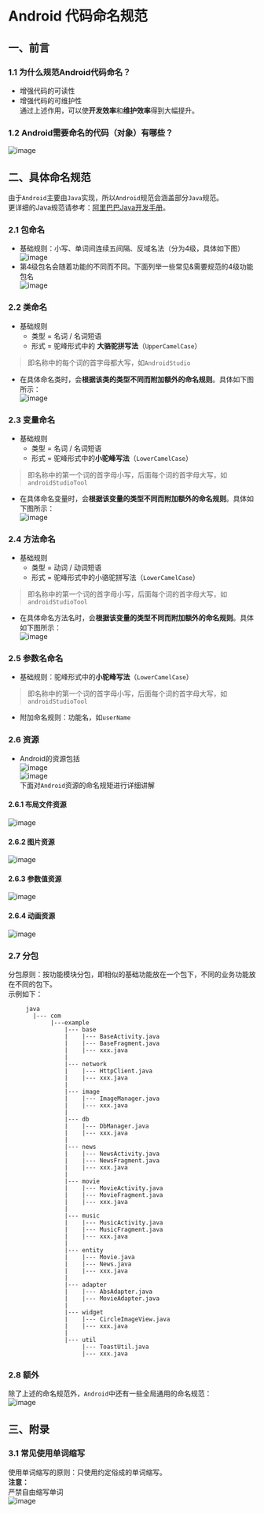 # Android 代码命名规范
## 一、前言
### 1.1 为什么规范Android代码命名？
* 增强代码的可读性  
* 增强代码的可维护性  
通过上述作用，可以使**开发效率**和**维护效率**得到大幅提升。
### 1.2 Android需要命名的代码（对象）有哪些？
![image](https://github.com/tianyalu/github-doc/blob/master/project_manager/android_code_standards/show/rename_objects.png?raw=true)

## 二、具体命名规范
由于`Android`主要由`Java`实现，所以`Android`规范会涵盖部分`Java`规范。  
更详细的Java规范请参考：[阿里巴巴Java开发手册](https://github.com/tianyalu/github-doc/blob/master/project_manager/android_code_standards/%E9%98%BF%E9%87%8C%E5%B7%B4%E5%B7%B4Java%E5%BC%80%E5%8F%91%E6%89%8B%E5%86%8C1.5.0.pdf)。
### 2.1 包命名
* 基础规则：小写、单词间连续五间隔、反域名法（分为4级，具体如下图）  
![image](https://github.com/tianyalu/github-doc/blob/master/project_manager/android_code_standards/show/package_name_standard.png?raw=true)    
* 第4级包名会随着功能的不同而不同。下面列举一些常见&需要规范的4级功能包名  
![image](https://github.com/tianyalu/github-doc/blob/master/project_manager/android_code_standards/show/package_name.png?raw=true)  
### 2.2 类命名
* 基础规则
    - 类型 = 名词 / 名词短语  
    - 形式 = 驼峰形式中的 **大骆驼拼写法**（`UpperCamelCase`）  
> 即名称中的每个词的首字母都大写，如`AndroidStudio`  
* 在具体命名类时，会**根据该类的类型不同而附加额外的命名规则**。具体如下图所示：  
![image](https://github.com/tianyalu/github-doc/blob/master/project_manager/android_code_standards/show/class_name.png?raw=true)  
### 2.3 变量命名
* 基础规则  
    - 类型 = 名词 / 名词短语  
    - 形式 = 驼峰形式中的**小驼峰写法**（`LowerCamelCase`）  
> 即名称中的第一个词的首字母小写，后面每个词的首字母大写，如`androidStudioTool`  
* 在具体命名变量时，会**根据该变量的类型不同而附加额外的命名规则**。具体如下图所示：  
![image](https://github.com/tianyalu/github-doc/blob/master/project_manager/android_code_standards/show/variable_name.png?raw=true)  
### 2.4 方法命名
* 基础规则
    - 类型 = 动词 / 动词短语  
    - 形式 = 驼峰形式中的小骆驼拼写法（`LowerCamelCase`）  
> 即名称中的第一个词的首字母小写，后面每个词的首字母大写，如`androidStudioTool`  
* 在具体命名方法名时，会**根据该变量的类型不同而附加额外的命名规则**。具体如下图所示：  
![image](https://github.com/tianyalu/github-doc/blob/master/project_manager/android_code_standards/show/function_name.png?raw=true)  
### 2.5 参数名命名
* 基础规则：驼峰形式中的**小驼峰写法**（`LowerCamelCase`）  
> 即名称中的第一个词的首字母小写，后面每个词的首字母大写，如`androidStudioTool`  
* 附加命名规则：功能名，如`userName`  
### 2.6 资源
* Android的资源包括  
![image](https://github.com/tianyalu/github-doc/blob/master/project_manager/android_code_standards/show/resource_dir.png?raw=true)  
![image](https://github.com/tianyalu/github-doc/blob/master/project_manager/android_code_standards/show/resource_structure.png?raw=true)  
下面对`Android`资源的命名规矩进行详细讲解  
#### 2.6.1 布局文件资源
![image](https://github.com/tianyalu/github-doc/blob/master/project_manager/android_code_standards/show/resource_layout.png?raw=true)  
#### 2.6.2 图片资源
![image](https://github.com/tianyalu/github-doc/blob/master/project_manager/android_code_standards/show/resource_picture.png?raw=true)  
#### 2.6.3 参数值资源
![image](https://github.com/tianyalu/github-doc/blob/master/project_manager/android_code_standards/show/resource_value.png?raw=true)  
#### 2.6.4 动画资源
![image](https://github.com/tianyalu/github-doc/blob/master/project_manager/android_code_standards/show/resource_animator.png?raw=true)  

### 2.7 分包
分包原则：按功能模块分包，即相似的基础功能放在一个包下，不同的业务功能放在不同的包下。  
示例如下：  

         java
           |--- com
                |---example
                    |--- base
                    |    |--- BaseActivity.java
                    |    |--- BaseFragment.java
                    |    |--- xxx.java
                    |
                    |--- network
                    |    |--- HttpClient.java
                    |    |--- xxx.java
                    |
                    |--- image
                    |    |--- ImageManager.java
                    |    |--- xxx.java
                    |
                    |--- db
                    |    |--- DbManager.java
                    |    |--- xxx.java
                    |
                    |--- news
                    |    |--- NewsActivity.java
                    |    |--- NewsFragment.java
                    |    |--- xxx.java
                    |
                    |--- movie
                    |    |--- MovieActivity.java
                    |    |--- MovieFragment.java
                    |    |--- xxx.java
                    |
                    |--- music
                    |    |--- MusicActivity.java
                    |    |--- MusicFragment.java
                    |    |--- xxx.java
                    |
                    |--- entity
                    |    |--- Movie.java
                    |    |--- News.java
                    |    |--- xxx.java
                    |
                    |--- adapter
                    |    |--- AbsAdapter.java
                    |    |--- MovieAdapter.java
                    |
                    |--- widget
                    |    |--- CircleImageView.java
                    |    |--- xxx.java
                    |    
                    |--- util
                         |--- ToastUtil.java
                         |--- xxx.java

### 2.8 额外
除了上述的命名规范外，`Android`中还有一些全局通用的命名规范：  
![image](https://github.com/tianyalu/github-doc/blob/master/project_manager/android_code_standards/show/global_standard.png?raw=true)  

## 三、附录
### 3.1 常见使用单词缩写
使用单词缩写的原则：只使用约定俗成的单词缩写。  
**注意：**  
严禁自由缩写单词  
![image](https://github.com/tianyalu/github-doc/blob/master/project_manager/android_code_standards/show/word_abbreviation.png?raw=true)  


     